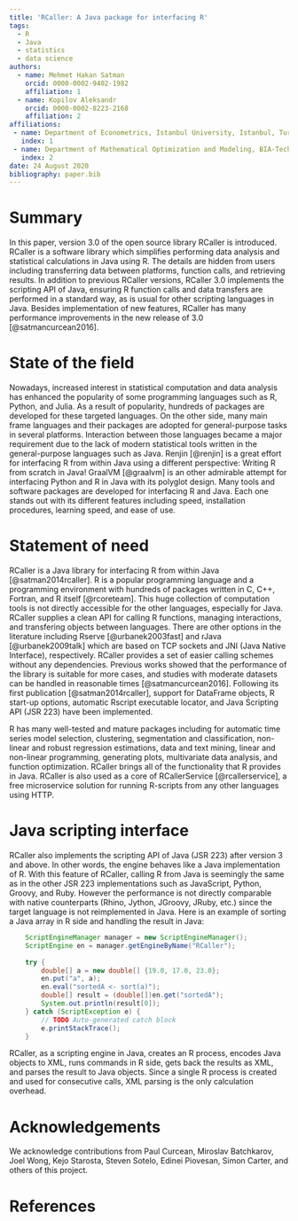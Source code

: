 ```yaml
---
title: 'RCaller: A Java package for interfacing R'
tags:
  - R
  - Java
  - statistics
  - data science
authors:
  - name: Mehmet Hakan Satman
    orcid: 0000-0002-9402-1982
    affiliation: 1
  - name: Kopilov Aleksandr
    orcid: 0000-0002-8223-2168
    affiliation: 2
affiliations:
 - name: Department of Econometrics, Istanbul University, Istanbul, Turkey
   index: 1
 - name: Department of Mathematical Optimization and Modeling, BIA-Technologies, Saint Petersburg, Russian Federation
   index: 2
date: 24 August 2020
bibliography: paper.bib
---
```


# Summary
In this paper, version 3.0 of the open source library RCaller is introduced. RCaller is a software library which simplifies performing data analysis and statistical calculations in Java using R. The details are hidden from users including transferring data between platforms, function calls, and retrieving results. In addition to previous RCaller versions, RCaller 3.0 implements the scripting API of Java, ensuring R function calls and data transfers are performed in a standard way, as is usual for other scripting languages in Java. Besides implementation of new features, RCaller has many performance improvements in the new release of 3.0 [@satmancurcean2016].  

# State of the field
Nowadays, increased interest in statistical computation and data analysis has enhanced the popularity of some programming languages such as R, Python, and Julia. As a result of popularity, hundreds of packages are developed for these targeted languages. On the other side, many main frame languages and their packages are adopted for general-purpose tasks in several platforms. Interaction between those languages became a major requirement due to the lack of modern statistical tools written in the general-purpose languages such as Java. Renjin [@renjin] is a great effort for interfacing R from within Java using a different perspective: Writing R from scratch in Java! GraalVM [@graalvm] is an other admirable attempt for interfacing Python and R in Java with its polyglot design. Many tools and software packages are developed for interfacing R and Java. Each one stands out with its different features including speed, installation procedures, learning speed, and ease of use. 


# Statement of need 
RCaller is a Java library for interfacing R from within Java [@satman2014rcaller]. R is a popular programming language and a programming environment with hundreds of packages written in C, C++, Fortran, and R itself [@rcoreteam]. This huge collection of computation tools is not directly accessible for the other languages, especially for Java. RCaller supplies a clean API for calling R functions, managing interactions, and transfering objects between languages. There are other options in the literature including Rserve [@urbanek2003fast] and rJava [@urbanek2009talk] which are based on TCP sockets and JNI (Java Native Interface), respectively. RCaller provides a set of easier calling schemes without any dependencies. Previous works showed that the performance of the library is suitable for more cases, and studies with moderate datasets can be handled in reasonable times [@satmancurcean2016]. Following its first publication [@satman2014rcaller], support for DataFrame objects, R start-up options, automatic Rscript executable locator, and Java Scripting API (JSR 223) have been implemented. 


R has many well-tested and mature packages including for automatic time series model selection, clustering, segmentation and classification, non-linear and robust regression estimations, data and text mining, linear and non-linear programming, generating plots, multivariate data analysis, and function optimization. RCaller brings all of the functionality that R provides in Java. RCaller is also used as a core of RCallerService [@rcallerservice], a free microservice solution for running R-scripts from any other languages using HTTP.  


# Java scripting interface
RCaller also implements the scripting API of Java (JSR 223) after version 3 and above. In other words, the engine behaves like a Java implementation of R. With this feature of RCaller, calling R from Java is seemingly the same as in the other JSR 223 implementations such as JavaScript, Python, Groovy, and Ruby. However the performance is not directly comparable with native counterparts (Rhino, Jython, JGroovy, JRuby, etc.) since the target language is not reimplemented in Java. Here is an example of sorting a Java array in R side and handling the result in 
Java:

```Java
	ScriptEngineManager manager = new ScriptEngineManager();
	ScriptEngine en = manager.getEngineByName("RCaller");
			
	try {
		double[] a = new double[] {19.0, 17.0, 23.0};
		en.put("a", a);
		en.eval("sortedA <- sort(a)");
		double[] result = (double[])en.get("sortedA");
		System.out.println(result[0]);
	} catch (ScriptException e) {
		// TODO Auto-generated catch block
		e.printStackTrace();
	}
```

RCaller, as a scripting engine in Java, creates an R process, encodes Java objects to XML, runs commands in R side, gets back the results as XML, and parses the result to Java objects. Since a single R process is created and used for consecutive calls, XML parsing is the only calculation overhead.

# Acknowledgements

We acknowledge contributions from Paul Curcean, Miroslav Batchkarov, Joel Wong, Kejo Starosta, Steven Sotelo, Edinei Piovesan, Simon Carter, and others of this project.

# References
